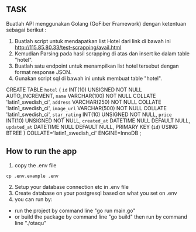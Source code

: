 ## TASK
Buatlah API menggunakan Golang (GoFiber Framework) dengan ketentuan sebagai berikut :

1. Buatlah script untuk mendapatkan list Hotel dari link di bawah ini
http://115.85.80.33/test-scrapping/avail.html
2. Kemudian Parsing pada hasil scrapping di atas dan insert ke dalam table "hotel".
3. Buatlah satu endpoint untuk menampilkan list hotel tersebut dengan format response JSON.
4. Gunakan script sql di bawah ini untuk membuat table "hotel".

CREATE TABLE `hotel` (
	`id` INT(10) UNSIGNED NOT NULL AUTO_INCREMENT,
	`name` VARCHAR(100) NOT NULL COLLATE 'latin1_swedish_ci',
	`address` VARCHAR(250) NOT NULL COLLATE 'latin1_swedish_ci',
	`image_url` VARCHAR(500) NOT NULL COLLATE 'latin1_swedish_ci',
	`star_rating` INT(10) UNSIGNED NOT NULL,
	`price` INT(10) UNSIGNED NOT NULL,
	`created_at` DATETIME NULL DEFAULT NULL,
	`updated_at` DATETIME NULL DEFAULT NULL,
	PRIMARY KEY (`id`) USING BTREE
)
COLLATE='latin1_swedish_ci'
ENGINE=InnoDB
;


## How to run the app

1. copy the .env file
```
cp .env.example .env
```
2. Setup your database connection etc in .env file
3. Create database on your postgresql based on what you set on .env
4. you can run by:
- run the project by command line "go run main.go"
- or build the package by command line "go build" then run by command line "./otaqu"